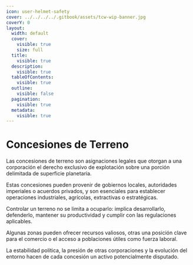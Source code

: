 ```yaml
---
icon: user-helmet-safety
cover: ../../../../.gitbook/assets/tcw-wip-banner.jpg
coverY: 0
layout:
  width: default
  cover:
    visible: true
    size: full
  title:
    visible: true
  description:
    visible: true
  tableOfContents:
    visible: true
  outline:
    visible: false
  pagination:
    visible: true
  metadata:
    visible: true
---
```


# Concesiones de Terreno

Las concesiones de terreno son asignaciones legales que otorgan a una corporación el derecho exclusivo de explotación sobre una porción delimitada de superficie planetaria.

Estas concesiones pueden provenir de gobiernos locales, autoridades imperiales o acuerdos privados, y son esenciales para establecer operaciones industriales, agrícolas, extractivas o estratégicas.

Controlar un terreno no se limita a ocuparlo: implica desarrollarlo, defenderlo, mantener su productividad y cumplir con las regulaciones aplicables.

Algunas zonas pueden ofrecer recursos valiosos, otras una posición clave para el comercio o el acceso a poblaciones útiles como fuerza laboral.

La estabilidad política, la presión de otras corporaciones y la evolución del entorno hacen de cada concesión un activo potencialmente disputado.
